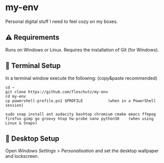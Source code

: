 my-env
======
Personal digital stuff I need to feel cozy on my boxes.

⚠️ Requirements
----------------
Runs on Windows or Linux. Requires the installation of Git (for Windows).

🔧 Terminal Setup
------------------
In a terminal window execute the following: (copy&paste recommended)
```
cd ~
git clone https://github.com/fleschutz/my-env
cd my-env
cp powershell-profile.ps1 $PROFILE           (when in a PowerShell session)

sudo snap install ant audacity bashtop chromium cmake emacs ffmpeg firefox gimp go groovy htop hw-probe nano python38    (when using Linux & Snaps)
```

🔧 Desktop Setup
------------------
Open *Windows Settings* > *Personalisation* and set the desktop wallpaper and lockscreen.
